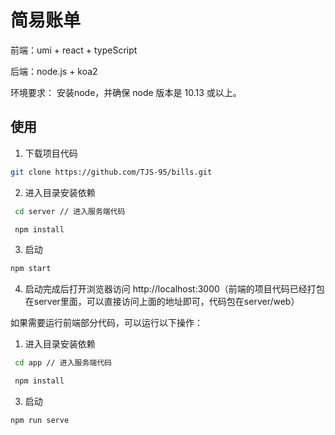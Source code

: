# 简易账单

前端：umi + react + typeScript

后端：node.js + koa2

环境要求： 安装node，并确保 node 版本是 10.13 或以上。

## 使用

1. 下载项目代码

```bash
git clone https://github.com/TJS-95/bills.git
```

2. 进入目录安装依赖

```bash
 cd server // 进入服务端代码

 npm install
```

3. 启动

```bash
npm start
```

4. 启动完成后打开浏览器访问 http://localhost:3000（前端的项目代码已经打包在server里面，可以直接访问上面的地址即可，代码包在server/web）

如果需要运行前端部分代码，可以运行以下操作：

1. 进入目录安装依赖

```bash
 cd app // 进入服务端代码

 npm install
```

3. 启动

```bash
npm run serve
```




